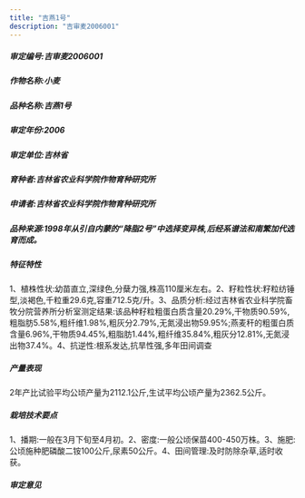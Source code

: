 ```yaml
---
title: "吉燕1号"
description: "吉审麦2006001"
---
```

##### 审定编号:吉审麦2006001

##### 作物名称:小麦

##### 品种名称:吉燕1号

##### 审定年份:2006

##### 审定单位:吉林省

##### 育种者:吉林省农业科学院作物育种研究所

##### 申请者:吉林省农业科学院作物育种研究所

##### 品种来源:1998年从引自内蒙的“降脂2号”中选择变异株,后经系谱法和南繁加代选育而成。

##### 特征特性
1、植株性状:幼苗直立,深绿色,分蘖力强,株高110厘米左右。2、籽粒性状:籽粒纺锤型,淡褐色,千粒重29.6克,容重712.5克/升。3、品质分析:经过吉林省农业科学院畜牧分院营养所分析室测定结果:该品种籽粒粗蛋白质含量20.29%,干物质90.59%,粗脂肪5.58%,粗纤维1.98%,粗灰分2.79%,无氮浸出物59.95%;燕麦秆的粗蛋白质含量6.96%,干物质94.45%,粗脂肪1.44%,粗纤维35.84%,粗灰分12.81%,无氮浸出物37.4%。4、抗逆性:根系发达,抗旱性强,多年田间调查

##### 产量表现
2年产比试验平均公顷产量为2112.1公斤,生试平均公顷产量为2362.5公斤。

##### 栽培技术要点
1、播期:一般在3月下旬至4月初。2、密度:一般公顷保苗400-450万株。3、施肥:公顷施种肥磷酸二铵100公斤,尿素50公斤。4、田间管理:及时防除杂草,适时收获。

##### 审定意见

